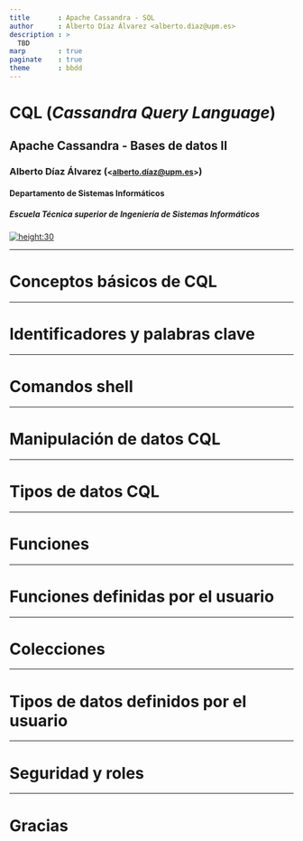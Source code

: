 ```yaml
---
title       : Apache Cassandra - SQL
author      : Alberto Díaz Álvarez <alberto.diaz@upm.es>
description : >
  TBD
marp        : true
paginate    : true
theme       : bbdd
---
```


<!-- _class: titlepage -->

# CQL (_Cassandra Query Language_)

## Apache Cassandra - Bases de datos II

### Alberto Díaz Álvarez (<small><alberto.díaz@upm.es></small>)

#### Departamento de Sistemas Informáticos

##### Escuela Técnica superior de Ingeniería de Sistemas Informáticos

[![height:30](https://img.shields.io/badge/License-CC%20BY--NC--SA%204.0-informational.svg)](https://creativecommons.org/licenses/by-nc-sa/4.0/)

---

# Conceptos básicos de CQL<!-- _class: section -->

---

# Identificadores y palabras clave<!-- _class: section -->

---

# Comandos shell<!-- _class: section -->

---

# Manipulación de datos CQL<!-- _class: section -->

---

# Tipos de datos CQL<!-- _class: section -->

---

# Funciones<!-- _class: section -->

---

# Funciones definidas por el usuario<!-- _class: section -->

---

# Colecciones<!-- _class: section -->

---

# Tipos de datos definidos por el usuario<!-- _class: section -->

---

# Seguridad y roles<!-- _class: section -->

---

# Gracias<!-- _class: section -->
